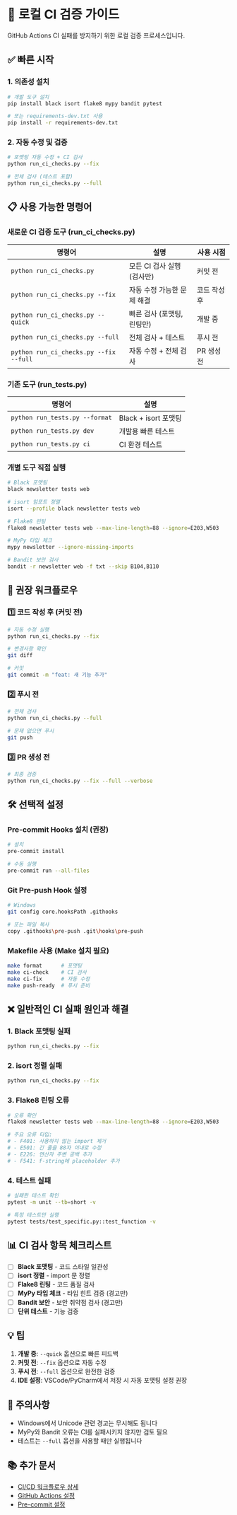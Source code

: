 # 🚀 로컬 CI 검증 가이드

GitHub Actions CI 실패를 방지하기 위한 로컬 검증 프로세스입니다.

## ✅ 빠른 시작

### 1. 의존성 설치
```bash
# 개발 도구 설치
pip install black isort flake8 mypy bandit pytest

# 또는 requirements-dev.txt 사용
pip install -r requirements-dev.txt
```

### 2. 자동 수정 및 검증
```bash
# 포맷팅 자동 수정 + CI 검사
python run_ci_checks.py --fix

# 전체 검사 (테스트 포함)
python run_ci_checks.py --full
```

## 📋 사용 가능한 명령어

### 새로운 CI 검증 도구 (run_ci_checks.py)

| 명령어 | 설명 | 사용 시점 |
|--------|------|----------|
| `python run_ci_checks.py` | 모든 CI 검사 실행 (검사만) | 커밋 전 |
| `python run_ci_checks.py --fix` | 자동 수정 가능한 문제 해결 | 코드 작성 후 |
| `python run_ci_checks.py --quick` | 빠른 검사 (포맷팅, 린팅만) | 개발 중 |
| `python run_ci_checks.py --full` | 전체 검사 + 테스트 | 푸시 전 |
| `python run_ci_checks.py --fix --full` | 자동 수정 + 전체 검사 | PR 생성 전 |

### 기존 도구 (run_tests.py)

| 명령어 | 설명 |
|--------|------|
| `python run_tests.py --format` | Black + isort 포맷팅 |
| `python run_tests.py dev` | 개발용 빠른 테스트 |
| `python run_tests.py ci` | CI 환경 테스트 |

### 개별 도구 직접 실행

```bash
# Black 포맷팅
black newsletter tests web

# isort 임포트 정렬
isort --profile black newsletter tests web

# Flake8 린팅
flake8 newsletter tests web --max-line-length=88 --ignore=E203,W503

# MyPy 타입 체크
mypy newsletter --ignore-missing-imports

# Bandit 보안 검사
bandit -r newsletter web -f txt --skip B104,B110
```

## 🔄 권장 워크플로우

### 1️⃣ 코드 작성 후 (커밋 전)
```bash
# 자동 수정 실행
python run_ci_checks.py --fix

# 변경사항 확인
git diff

# 커밋
git commit -m "feat: 새 기능 추가"
```

### 2️⃣ 푸시 전
```bash
# 전체 검사
python run_ci_checks.py --full

# 문제 없으면 푸시
git push
```

### 3️⃣ PR 생성 전
```bash
# 최종 검증
python run_ci_checks.py --fix --full --verbose
```

## 🛠️ 선택적 설정

### Pre-commit Hooks 설치 (권장)
```bash
# 설치
pre-commit install

# 수동 실행
pre-commit run --all-files
```

### Git Pre-push Hook 설정
```bash
# Windows
git config core.hooksPath .githooks

# 또는 파일 복사
copy .githooks\pre-push .git\hooks\pre-push
```

### Makefile 사용 (Make 설치 필요)
```bash
make format      # 포맷팅
make ci-check    # CI 검사
make ci-fix      # 자동 수정
make push-ready  # 푸시 준비
```

## ❌ 일반적인 CI 실패 원인과 해결

### 1. Black 포맷팅 실패
```bash
python run_ci_checks.py --fix
```

### 2. isort 정렬 실패
```bash
python run_ci_checks.py --fix
```

### 3. Flake8 린팅 오류
```bash
# 오류 확인
flake8 newsletter tests web --max-line-length=88 --ignore=E203,W503

# 주요 오류 타입:
# - F401: 사용하지 않는 import 제거
# - E501: 긴 줄을 88자 이내로 수정
# - E226: 연산자 주변 공백 추가
# - F541: f-string에 placeholder 추가
```

### 4. 테스트 실패
```bash
# 실패한 테스트 확인
pytest -m unit --tb=short -v

# 특정 테스트만 실행
pytest tests/test_specific.py::test_function -v
```

## 📊 CI 검사 항목 체크리스트

- [ ] **Black 포맷팅** - 코드 스타일 일관성
- [ ] **isort 정렬** - import 문 정렬
- [ ] **Flake8 린팅** - 코드 품질 검사
- [ ] **MyPy 타입 체크** - 타입 힌트 검증 (경고만)
- [ ] **Bandit 보안** - 보안 취약점 검사 (경고만)
- [ ] **단위 테스트** - 기능 검증

## 💡 팁

1. **개발 중**: `--quick` 옵션으로 빠른 피드백
2. **커밋 전**: `--fix` 옵션으로 자동 수정
3. **푸시 전**: `--full` 옵션으로 완전한 검증
4. **IDE 설정**: VSCode/PyCharm에서 저장 시 자동 포맷팅 설정 권장

## 🚨 주의사항

- Windows에서 Unicode 관련 경고는 무시해도 됩니다
- MyPy와 Bandit 오류는 CI를 실패시키지 않지만 검토 필요
- 테스트는 `--full` 옵션을 사용할 때만 실행됩니다

## 📚 추가 문서

- [CI/CD 워크플로우 상세](docs/dev/ci-workflow.md)
- [GitHub Actions 설정](.github/workflows/main-ci.yml)
- [Pre-commit 설정](.pre-commit-config.yaml)
